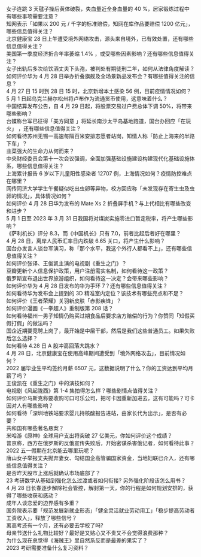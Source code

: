 女子连跳 3 天毽子操后黄体破裂，失血量近全身血量的 40 %，居家锻炼过程中有哪些事项需要注意？  
知网表示「如果以 200 元 / 千字的标准赔偿，知网在库作品要赔偿 1200 亿元」，哪些信息值得关注？  
北京健康宝 28 日上午遭受境外网络攻击，源头来自境外，已有效处置，还有哪些信息值得关注？  
美国第一季度经济折合年率萎缩 1.4% ，或受哪些因素影响？还有哪些信息值得关注？  
女子出轨后多次给饮酒丈夫下头孢，被判处有期徒刑二年，如何从法律角度解读？  
如何评价华为 4 月 28 日举办折叠旗舰及全场景新品发布会？有哪些值得关注的信息？  
4 月 27 日 15 时到 28 日 15 时，北京新增本土感染 56 例，目前疫情情况如何？  
5 月 1 日起乌克兰赫尔松州将卢布作为流通货币使用，这意味着什么？  
中国结算发布公告，自 4 月 29 日起，将股票交易过户费总体下调 50%，将带来哪些影响？  
台媒称台军已征得「美方同意 」将延长南沙太平岛基地跑道，国台办回应「在玩火」 ，还有哪些信息值得关注？  
如何看待苏州无锡一高速每隔百米安排志愿者站岗，知情人称「防止上海来的半路下车」？  
韭菜强大的生命力从何而来？  
中央财经委员会第十一次会议强调，全面加强基础设施建设构建现代化基础设施体系，哪些信息值得关注？  
上海累计报告 6 岁以下儿童阳性感染者 12707 例，上海情况如何？疫情防控难点在哪里？  
网传同济大学学生午餐疑似吃出虫卵等异物，校方回应称「未发现存在寄生虫及虫卵的情况」，具体情况如何？  
如何评价 4 月 28 日华为发布的 Mate Xs 2 折叠屏手机？与上代相比有哪些改变和进步？  
5 月 1 日至 2023 年 3 月 31 日我国将对煤炭实施零进口暂定税率，将产生哪些影响？  
《萨利机长》评分 8.3，而《中国机长》只有 7.0，前者比起后者好在哪里？  
4 月 28 日，离岸人民币汇率日内跌破 6.65 关口，将产生什么影响？  
国台办发言人谈台军演习，称「那个水平，我这个外行人都看不上」，还有哪些信息值得关注？  
如何评价张译、王俊凯主演的电视剧《重生之门》？  
豆瓣更新个人信息保护政策，用户注册需实名制，如何看待这一政策？  
俄罗斯宣布退出世界旅游组织，如何看待这一决定？会带来哪些影响？  
如何评价华为 4 月 28 日发布的华为手环 7？还有哪些信息值得关注？  
如何看待华为发布会上提到的 3D 精准室内定位？该技术有哪些亮点和不足？  
如何评价《王者荣耀》关羽新皮肤「赤影疾锋」？  
如何评价漫画《一拳超人》重制版第 208 话？  
如何看待福州一男子知情仍购买过期食品后要求店方赔偿的行为？你赞同「知假买假打假」的做法吗？  
国企近期要竞聘上岗了，最开始是中层干部，然后是我们这些普通员工。如果失败后怎么选择？  
如何看待 4.28 日 A 股冲高回落大跳水？  
4 月 28 日，北京健康宝在使用高峰期间遭受到「境外网络攻击」，目前情况如何？  
2022 届毕业生平均签约月薪 6507 元，这数据说明了什么？你的工资达到平均月薪了吗？  
王俊凯在《重生之门》中的演技如何？  
电视剧《风起陇西》第 1-4 集拍得怎么样？哪些剧情点值得关注？  
如何评价马斯克称要收购可口可乐公司，把可卡因重新加进去，这有可能吗？可卡因对人有哪些影响？  
如何看待「深圳地铁站要求婴儿持核酸报告进站，由家长代为出示」，是否有必要？  
共和国有哪些著名悬案？  
米哈游《原神》全球用户支出将突破 27 亿美元，你如何评价这个成绩？  
普京称，西方在俄罗斯的反俄宣传失败后，开始密谋杀害俄记者，如何看待此事？  
2022 五一假期在北京能去哪里玩呢？  
唐山女子举报丈夫抛弃妻女、勾结国企高管骗国家资金，当地妇联已介入，还有哪些信息值得关注？  
是否昨天股市上涨后就确认市场底部了？  
23 考研数学从基础到强化怎么过渡或者如何衔接? 另外强化阶段该怎么用书？  
4 月 28 日长春逐步解除社会管控，解封第一天，你的行程是如何规划安排的，获得了哪些收获和感动？  
成年人谈恋爱的边界感有多重？  
国务院表示要「规范发展新就业形态」「健全灵活就业劳动用工」「稳步提高劳动者工资收入」，释放了哪些信号？  
离高考还有一个月，还有必要去学校了吗?  
母亲节送什么礼物比较好？最好是又贴心又不贵又不会觉得浪费那种？  
为什么现在总觉得《海贼王》里自然系反而是最差的果实了？  
2023 考研需要准备什么复习资料？  

